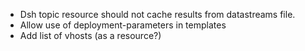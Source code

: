 * Dsh topic resource should not cache results from datastreams file.
* Allow use of deployment-parameters in templates
* Add list of vhosts (as a resource?)
